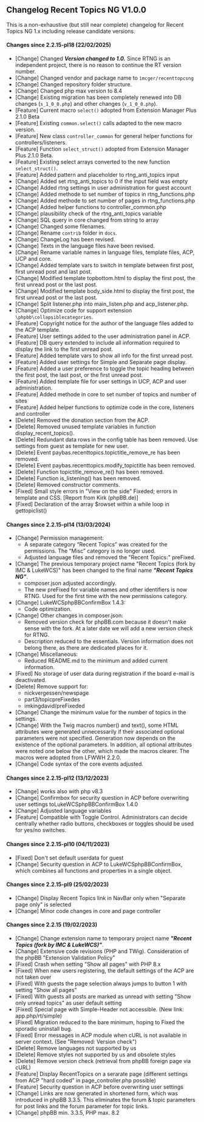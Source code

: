 ## Changelog Recent Topics NG V1.0.0
This is a non-exhaustive (but still near complete) changelog for Recent Topics NG 1.x including release candidate versions.

#### Changes since 2.2.15-pl18 (22/02/2025)
  - [Change] Changed ***Version changed to 1.0.*** Since RTNG is an independent project, there is no reason to continue the RT version number.
  - [Change] Changed vendor and package name to `ìmcger/recenttopcsng`
  - [Change] Changed repository folder structure.
  - [Change] Changed php max version to 8.4
  - [Change] Existing migration has been completely renewed into DB changes (`s_1_0_0.php`) and other changes (`v_1_0_0.php`).
  - [Feature] Current macro `select()` adopted from Extension Manager Plus 2.1.0 Beta
  - [Feature] Existing `common.select()` calls adapted to the new macro version.
  - [Feature] New class `controller_common` for general helper functions for controllers/listeners.
  - [Feature] Function `select_struct()` adopted from Extension Manager Plus 2.1.0 Beta.
  - [Feature] Existing select arrays converted to the new function `select_struct()`.
  - [Feature] Added pattern and placeholder to rtng_anti_topics input
  - [Change] Added set rtng_anti_topics to 0 if the input field was empty
  - [Change] Added rtng settings in user administration for guest account
  - [Change] Added methode to set number of topics in rtng_functions.php
  - [Change] Added methode to set number of pages in rtng_functions.php
  - [Change] Added helper functions to controller_common.php
  - [Change] plausibility check of the rtng_anti_topics variable
  - [Change] SQL query in core changed from string to array
  - [Change] Changed some filenames.
  - [Change] Rename `contrib` folder in `docs`.
  - [Change] ChangeLog has been revised.
  - [Change] Texts in the language files have been revised.
  - [Change] Rename variable names in language files, template files, ACP, UCP and core.
  - [Change] Added template vars to switch in template between first post, first unread post and last post.
  - [Change] Modified template topbottom.html to display the first post, the first unread post or the last post.
  - [Change] Modified template body_side.html to display the first post, the first unread post or the last post.
  - [Change] Split listener.php into main_listen.php and acp_listener.php.
  - [Change] Optimize code for support extension `\phpbb\collapsiblecategories`.
  - [Feature] Copyright notice for the author of the language files added to the ACP template.
  - [Feature] User settings added to the user administration panel in ACP.
  - [Feature] DB query extended to include all information required to display the link to the first unread post.
  - [Feature] Added template vars to show all info for the first unread post.
  - [Feature] Added user settings for Simple and Separate page display.
  - [Feature] Added a user preference to toggle the topic heading between the first post, the last post, or the first unread post.
  - [Feature] Added template file for user settings in UCP, ACP and user administration.
  - [Feature] Added methode in core to set number of topics and number of sites
  - [Feature] Added helper functions to optimize code in the core, listeners and controller
  - [Delete] Removed the donation section from the ACP.
  - [Delete] Removed unused template variables in function display_recent_topics().
  - [Delete] Redundant data rows in the config table has been removed. Use settings from guest as template for new user.
  - [Delete] Event paybas.recenttopics.topictitle_remove_re has been removed.
  - [Delete] Event paybas.recenttopics.modify_topictitle has been removed.
  - [Delete] Function topictitle_remove_re() has been removed.
  - [Delete] Function is_listening() has been removed.
  - [Delete] Removed constructor comments.
  - [Fixed] Small style errors in "View on the side" Fixeded; errors in template and CSS. [Report from Kirk (phpBB.de)]
  - [Fixed] Declaration of the array $rowset within a while loop in gettopiclist()

#### Changes since 2.2.15-pl14 (13/03/2024)
  - [Change] Permission management:
    - A separate category “Recent Topics” was created for the permissions. The “Misc” category is no longer used.
    - Adjusted language files and removed the "Recent Topics:" preFixed.
  - [Change] The previous temporary project name "Recent Topics (fork by IMC & LukeWCS)" has been changed to the final name ***"Recent Topics NG"***.
    - composer.json adjusted accordingly.
    - The new preFixed for variable names and other identifiers is now RTNG. Used for the first time with the new permissions category.
  - [Change] LukeWCSphpBBConfirmBox 1.4.3:
    - Code optimization.
  - [Change] Other changes in composer.json:
    - Removed version check for phpBB.com because it doesn't make sense with the fork. At a later date we will add a new version check for RTNG.
    - Description reduced to the essentials. Version information does not belong there, as there are dedicated places for it.
  - [Change] Miscellaneous:
    - Reduced README.md to the minimum and added current information.
  - [Fixed]  No storage of user data during registration if the board e-mail is deactivated.
  - [Delete] Remove support for:
    - nickvergessen/newspage
    - part3/topicpreFixedes
    - imkingdavid/preFixeded
  - [Change] Change the minimum value for the number of topics in the settings.
  - [Change] With the Twig macros number() and text(), some HTML attributes were generated unnecessarily if their associated optional parameters were not specified. Generation now depends on the existence of the optional parameters. In addition, all optional attributes were noted one below the other, which made the macros clearer. The macros were adopted from LFWWH 2.2.0.
  - [Change] Code syntax of the core events adjusted.

#### Changes since 2.2.15-pl12 (13/12/2023)
  - [Change] works also with php v8.3
  - [Change] Confirmbox for security question in ACP before overwriting user settings toLukeWCSphpBBConfirmBox 1.4.0
  - [Change] Adjusted language variables
  - [Feature] Compatible with Toggle Control. Administrators can decide centrally whether radio buttons, checkboxes or toggles should be used for yes/no switches.

#### Changes since 2.2.15-pl10 (04/11/2023)
  - [Fixed] Don't set default userdata for guest
  - [Change] Security question in ACP to LukeWCSphpBBConfirmBox, which combines all functions and properties in a single object.

#### Changes since 2.2.15-pl9 (25/02/2023)
  - [Change] Display Recent Topics link in NavBar only when "Separate page only" is selected
  - [Change] Minor code changes in core and page controller

#### Changes since 2.2.15 (19/02/2023)
  - [Change] Change extension name to temporary project name ***"Recent Topics (fork by IMC & LukeWCS)"***.
  - [Change] Extensive code revisions (PHP and TWig). Consideration of the phpBB "Extension Validation Policy"
  - [Fixed] Crash when setting "Show all pages" with PHP 8.x
  - [Fixed] When new users registering, the default settings of the ACP are not taken over
  - [Fixed] With guests the page selection always jumps to button 1 with setting "Show all pages"
  - [Fixed] With guests all posts are marked as unread with setting "Show only unread topics" as user default setting
  - [Fixed] Special page with Simple-Header not accessible. (New link: app.php/rt/simple)
  - [Fixed] Migration reduced to the bare minimum, hoping to Fixed the sporadic uninstall bug.
  - [Fixed] Error messages in ACP module when cURL is not available in server context. (See "Removed: Version check")
  - [Delete] Remove languages not supported by us
  - [Delete] Remove styles not supported by us and obsolete styles
  - [Delete] Remove version check (retrieval from phpBB foreign page via cURL)
  - [Feature] Display RecentTopics on a serarate page (different settings from ACP "hard coded" in page_controller.php possible)
  - [Feature] Security question in ACP before overwriting user settings
  - [Change] Links are now generated in shortened form, which was introduced in phpBB 3.3.5. This eliminates the forum & topic parameters for post links and the forum parameter for topic links.
  - [Change] phpBB min. 3.3.5, PHP max. 8.2

